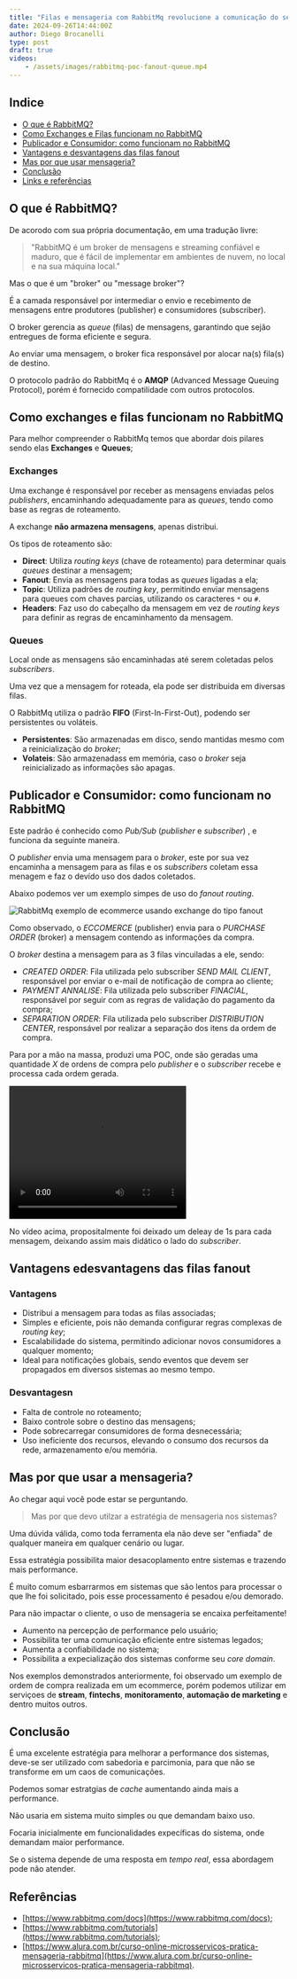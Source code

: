 ```yaml
---
title: "Filas e mensageria com RabbitMq revolucione a comunicação do seu sistema"
date: 2024-09-26T14:44:00Z
author: Diego Brocanelli
type: post
draft: true
videos:
    - /assets/images/rabbitmq-poc-fanout-queue.mp4
---
```


## Indice

- [O que é RabbitMQ?](#o-que-é-rabbitmq)
- [Como Exchanges e Filas funcionam no RabbitMQ](#como-exchanges-e-filas-funcionam-no-rabbitmq)
- [Publicador e Consumidor: como funcionam no RabbitMQ](#publicador-e-consumidor-como-funcionam-no-rabbitmq)
- [Vantagens e desvantagens das filas fanout](#vantagens-e-desvantagens-das-filas-fanout)
- [Mas por que usar mensageria?](#mas-por-que-usar-mensageria)
- [Conclusão](#conclusão)
- [Links e referências](#referências)

## O que é RabbitMQ?

De acorodo com sua própria documentação, em uma tradução livre:

> "RabbitMQ é um broker de mensagens e streaming confiável e maduro, que é fácil de implementar em ambientes de nuvem, no local e na sua máquina local."

Mas o que é um "broker" ou "message broker"?

É a camada responsável por intermediar o envio e recebimento de mensagens entre produtores (publisher) e consumidores (subscriber).

O broker gerencia as *queue* (filas) de mensagens, garantindo que sejão entregues de forma eficiente e segura.

Ao enviar uma mensagem, o broker fica responsável por alocar na(s) fila(s) de destino.

O protocolo padrão do RabbitMq é o **AMQP** (Advanced Message Queuing Protocol), porém é fornecido compatilidade com outros protocolos.

## Como exchanges e filas funcionam no RabbitMQ

Para melhor compreender o RabbitMq temos que abordar dois pilares sendo elas **Exchanges** e **Queues**;

### Exchanges

Uma exchange é responsável por receber as mensagens enviadas pelos *publishers*, encaminhando adequadamente para as *queues*, tendo como base as regras de roteamento.

A exchange **não armazena mensagens**, apenas distribui.

Os tipos de roteamento são:

- **Direct**: Utiliza *routing keys* (chave de roteamento) para determinar quais *queues* destinar a mensagem;
- **Fanout**: Envia as mensagens para todas as *queues* ligadas a ela;
- **Topic**: Utiliza padrões de *routing key*, permitindo enviar mensagens para queues com chaves parcias, utilizando os caracteres `*` ou `#`.
- **Headers**: Faz uso do cabeçalho da mensagem em vez de *routing keys* para definir as regras de encaminhamento da mensagem.

### Queues

Local onde as mensagens são encaminhadas até serem coletadas pelos *subscribers*.

Uma vez que a mensagem for roteada, ela pode ser distribuida em diversas filas.

O RabbitMq utiliza o padrão **FIFO** (First-In-First-Out), podendo ser persistentes ou voláteis.

- **Persistentes**: São armazenadas em disco, sendo mantidas mesmo com a reinicialização do *broker*;
- **Volateis**: São armazenadass em memória, caso o *broker* seja reinicializado as informações são apagas.

## Publicador e Consumidor: como funcionam no RabbitMQ

Este padrão é conhecido como *Pub/Sub* (*publisher* e *subscriber*) , e funciona da seguinte maneira.

O *publisher* envia uma mensagem para o *broker*, este por sua vez encaminha a mensagem para as filas e os *subscribers* coletam essa menagem e faz o devído uso dos dados coletados.

Abaixo podemos ver um exemplo simpes de uso do *fanout routing*.

![RabbitMq exemplo de ecommerce usando exchange do tipo fanout](/assets/images/rabbitmq-ecommerce-fanout.gif)

Como observado, o *ECCOMERCE* (publisher) envia para o *PURCHASE ORDER* (broker) a mensagem contendo as informações da compra.

O *broker* destina a mensagem para as 3 filas vincuiladas a ele, sendo:

- *CREATED ORDER*: Fila utilizada pelo subscriber *SEND MAIL CLIENT*, responsável por enviar o e-mail de notificação de compra ao cliente;
- *PAYMENT ANNALISE*: Fila utilizada pelo subscriber *FINACIAL*, responsável por seguir com as regras de validação do pagamento da compra;
- *SEPARATION ORDER*: Fila utilizada pelo subscriber *DISTRIBUTION CENTER*, responsável por realizar a separação dos itens da ordem de compra.

Para por a mão na massa, produzi uma POC, onde são geradas uma quantidade *X* de ordens de compra pelo *publisher* e o *subscriber* recebe e processa cada ordem gerada.

<video width="320" height="240" controls>
  <source src="https://www.youtube.com/watch?v=RuaBZfTVUX0">
  Your browser does not support the video tag.
</video>

No vídeo acima, propositalmente foi deixado um deleay de 1s para cada mensagem, deixando assim mais didático o lado do *subscriber*.

## Vantagens edesvantagens das filas fanout

### Vantagens

- Distribui a mensagem para todas as filas associadas;
- Simples e eficiente, pois não demanda configurar regras complexas de *routing key*;
- Escalabilidade do sistema, permitindo adicionar novos consumidores a qualquer momento;
- Ideal para notificações globais, sendo eventos que devem ser propagados em diversos sistemas ao mesmo tempo.

### Desvantagesn

- Falta de controle no roteamento;
- Baixo controle sobre o destino das mensagens;
- Pode sobrecarregar consumidores de forma desnecessária;
- Uso ineficiente dos recursos, elevando o consumo dos recursos da rede, armazenamento e/ou memória.

## Mas por que usar a mensageria?

Ao chegar aqui você pode estar se perguntando.

> Mas por que devo utilzar a estratégia de mensageria nos sistemas?

Uma dúvida válida, como toda ferramenta ela não deve ser "enfiada" de qualquer maneira em qualquer cenário ou lugar.

Essa estratégia possibilita maior desacoplamento entre sistemas e trazendo mais performance.

É muito comum esbarrarmos em sistemas que são lentos para processar o que lhe foi solicitado, pois esse processamento é pesadou e/ou demorado. 

Para não impactar o cliente, o uso de mensageria se encaixa perfeitamente!

- Aumento na percepção de performance pelo usuário;
- Possibilita ter uma comunicação eficiente entre sistemas legados;
- Aumenta a confiabilidade no sistema;
- Possibilita a expecialização dos sistemas conforme seu *core domain*.

Nos exemplos demonstrados anteriormente, foi observado um exemplo de ordem de compra realizada em um ecommerce, porém podemos utilizar em serviçoes de **stream**, **fintechs**, **monitoramento**, **automação de marketing** e dentro muitos outros.

## Conclusão

É uma excelente estratégia para melhorar a performance dos sistemas, deve-se ser utilizado com sabedoria e parcimonia, para que não se transforme em um caos de comunicações.

Podemos somar estratgias de *cache* aumentando ainda mais a performance.

Não usaria em sistema muito simples ou que demandam baixo uso.

Focaria inicialmente em funcionalidades expecíficas do sistema, onde demandam maior performance.

Se o sistema depende de uma resposta em *tempo real*, essa abordagem pode não atender.

## Referências

- [https://www.rabbitmq.com/docs](https://www.rabbitmq.com/docs);
- [https://www.rabbitmq.com/tutorials](https://www.rabbitmq.com/tutorials);
- [https://www.alura.com.br/curso-online-microsservicos-pratica-mensageria-rabbitmq](https://www.alura.com.br/curso-online-microsservicos-pratica-mensageria-rabbitmq).
